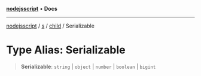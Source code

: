 [**nodejsscript**](../../../../../README.md) • **Docs**

***

[nodejsscript](../../../../../README.md) / [s](../../../README.md) / [child](../README.md) / Serializable

# Type Alias: Serializable

> **Serializable**: `string` \| `object` \| `number` \| `boolean` \| `bigint`
